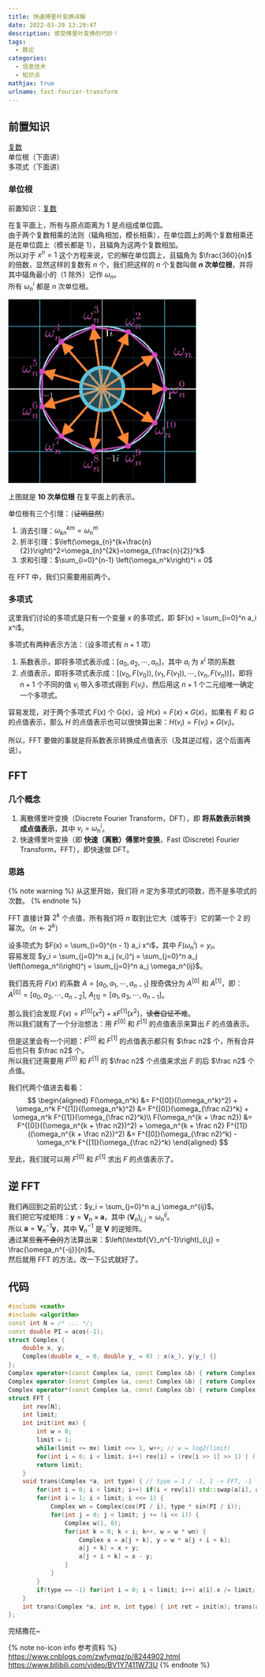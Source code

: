```yaml
---
title: 快速傅里叶变换详解
date: 2022-03-20 13:29:47
description: 感受傅里叶变换的巧妙！
tags:
  - 数论
categories:
  - 信息技术
  - 知识点
mathjax: true
urlname: fast-fourier-transform
---
```


## 前置知识

[复数](https://oi-wiki.org/math/complex/)  
单位根（下面讲）  
多项式（下面讲）

### 单位根

前置知识：[复数](https://oi-wiki.org/math/complex/)

在复平面上，所有与原点距离为 $1$ 是点组成单位圆。  
由于两个复数相乘的法则（辐角相加，模长相乘），在单位圆上的两个复数相乘还是在单位圆上（模长都是 $1$），且辐角为这两个复数相加。  
所以对于 $x^n=1$ 这个方程来说，它的解在单位圆上，且辐角为 $\frac{360}{n}$ 的倍数，显然这样的复数有 $n$ 个，我们把这样的 $n$ 个复数叫做 **$n$ 次单位根**，并将其中辐角最小的（$1$ 除外）记作 $\omega_n$。  
所有 $\omega_n^i$ 都是 $n$ 次单位根。

![单位根](快速傅里叶变换详解/单位根.png)

上图就是 **$10$ 次单位根** 在复平面上的表示。

单位根有三个引理：（~~证明显然~~）

1. 消去引理：$\omega_{kn}^{km} = \omega_n^m$
2. 折半引理：$\left(\omega_{n}^{k+\frac{n}{2}}\right)^2=\omega_{n}^{2k}=\omega_{\frac{n}{2}}^k$
3. 求和引理：$\sum_{i=0}^{n-1} \left(\omega_n^k\right)^i = 0$

在 FFT 中，我们只需要用前两个。

### 多项式

这里我们讨论的多项式是只有一个变量 $x$ 的多项式，即 $F(x) = \sum_{i=0}^n a_i x^i$。

多项式有两种表示方法：（设多项式有 $n + 1$ 项）

1. 系数表示，即将多项式表示成：$[a_0, a_2, \cdots, a_n]$，其中 $a_i$ 为 $x^i$ 项的系数
2. 点值表示，即将多项式表示成：$[(v_0, F(v_0)), (v_1, F(v_1)), \cdots, (v_n, F(v_n))]$，即将 $n + 1$ 个不同的值 $v_i$ 带入多项式得到 $F(v_i)$，然后用这 $n + 1$ 个二元组唯一确定一个多项式。

容易发现，对于两个多项式 $F(x)$ 个 G(x)，设 $H(x) = F(x) \times G(x)$，如果有 $F$ 和 $G$ 的点值表示，那么 $H$ 的点值表示也可以很快算出来：$H(v_i) = F(v_i) \times G(v_i)$。

所以，FFT 要做的事就是将系数表示转换成点值表示（及其逆过程，这个后面再说）。

## FFT

### 几个概念

1. 离散傅里叶变换（Discrete Fourier Transform，DFT），即 **将系数表示转换成点值表示**，其中 $v_i = \omega_n^i$。
2. 快速傅里叶变换（即 **快速（离散）傅里叶变换**，Fast (Discrete) Fourier Transform，FFT），即快速做 DFT。

### 思路

{% note warning %}
从这里开始，我们将 $n$ 定为多项式的项数，而不是多项式的次数。
{% endnote %}

FFT 直接计算 $2^k$ 个点值，所有我们将 $n$ 取到比它大（或等于）它的第一个 $2$ 的幂次。（$n \leftarrow 2^k$）

设多项式为 $F(x) = \sum_{i=0}^{n - 1} a_i x^i$，其中 $F(\omega_n^i) = y_i$。  
容易发现 $y_i = \sum_{j=0}^n a_j (v_i)^j = \sum_{j=0}^n a_j \left(\omega_n^i\right)^j = \sum_{j=0}^n a_j \omega_n^{ij}$。  

我们首先将 $F(x)$ 的系数 $A = [a_0, a_1, \cdots, a_{n - 1}]$ 按奇偶分为 $A^{[0]}$ 和 $A^{[1]}$，即：  
$A^{[0]} = [a_0, a_2, \cdots, a_{n - 2}]$, $A_{[1]} = [a_1, a_3, \cdots, a_{n - 1}]$。

那么我们会发现 $F(x) = F^{[0]}(x^2) + xF^{[1]}(x^2)$，~~读者自证不难~~。  
所以我们就有了一个分治想法：用 $F^{[0]}$ 和 $F^{[1]}$ 的点值表示来算出 $F$ 的点值表示。

但是这里会有一个问题：$F^{[0]}$ 和 $F^{[1]}$ 的点值表示都只有 $\frac n2$ 个，所有合并后也只有 $\frac n2$ 个。  
所以我们还需要用 $F^{[0]}$ 和 $F^{[1]}$ 的 $\frac n2$ 个点值来求出 $F$ 的后 $\frac n2$ 个点值。

我们代两个值进去看看：
$$
\begin{aligned}
   F(\omega_n^k) &= F^{[0]}((\omega_n^k)^2) + \omega_n^k F^{[1]}((\omega_n^k)^2) &= F^{[0]}(\omega_{\frac n2}^k) + \omega_n^k F^{[1]}(\omega_{\frac n2}^k)\\
   F(\omega_n^{k + \frac n2}) &= F^{[0]}((\omega_n^{k + \frac n2})^2) + \omega_n^{k + \frac n2} F^{[1]}((\omega_n^{k + \frac n2})^2) &= F^{[0]}(\omega_{\frac n2}^k) - \omega_n^k F^{[1]}(\omega_{\frac n2}^k)
\end{aligned}
$$

至此，我们就可以用 $F^{[0]}$ 和 $F^{[1]}$ 求出 $F$ 的点值表示了。

## 逆 FFT

我们再回到之前的公式：$y_i = \sum_{j=0}^n a_j \omega_n^{ij}$。  
我们把它写成矩阵：$\textbf{y} = \textbf{V}_n \times \textbf{a}$，其中 $\left(\textbf{V}_n\right)_{i,j} = \omega_n^{ij}$。  
所以 $\textbf{a} = \textbf{V}_n^{-1} \textbf{y}$，其中 $\textbf{V}_n^{-1}$ 是 $\textbf{V}$ 的逆矩阵。  
通过某些~~我不会的~~方法算出来：$\left(\textbf{V}_n^{-1}\right)_{i,j} = \frac{\omega_n^{-ij}}{n}$。  
然后就用 FFT 的方法，改一下公式就好了。

## 代码

```cpp
#include <cmath>
#include <algorithm>
const int N = /* ... */;
const double PI = acos(-1);
struct Complex {
	double x, y;
	Complex(double x_ = 0, double y_ = 0) : x(x_), y(y_) {}
};
Complex operator+(const Complex &a, const Complex &b) { return Complex(a.x + b.x, a.y + b.y); }
Complex operator-(const Complex &a, const Complex &b) { return Complex(a.x - b.x, a.y - b.y); }
Complex operator*(const Complex &a, const Complex &b) { return Complex(a.x * b.x - a.y * b.y, a.x * b.y + a.y * b.x); }
struct FFT {
	int rev[N];
	int limit;
	int init(int mx) {
		int w = 0;
		limit = 1;
		while(limit <= mx) limit <<= 1, w++; // w = log2(limit)
		for(int i = 0; i < limit; i++) rev[i] = (rev[i >> 1] >> 1) | ((i & 1) << (w - 1));
		return limit;
	}
	void trans(Complex *a, int type) { // type = 1 / -1, 1 -> FFT, -1 -> IFFT
		for(int i = 0; i < limit; i++) if(i < rev[i]) std::swap(a[i], a[rev[i]]);
		for(int i = 1; i < limit; i <<= 1) {
			Complex wn = Complex(cos(PI / i), type * sin(PI / i));
			for(int j = 0; j < limit; j += (i << 1)) {
				Complex w(1, 0);
				for(int k = 0; k < i; k++, w = w * wn) {
					Complex x = a[j + k], y = w * a[j + i + k];
					a[j + k] = x + y;
					a[j + i + k] = x - y;
				}
			}
		}
		if(type == -1) for(int i = 0; i < limit; i++) a[i].x /= limit;
	}
	int trans(Complex *a, int n, int type) { int ret = init(n); trans(a, type); return ret; }
};
```

完结撒花\~

{% note no-icon info 参考资料 %}
<https://www.cnblogs.com/zwfymqz/p/8244902.html>  
<https://www.bilibili.com/video/BV1Y7411W73U>
{% endnote %}
